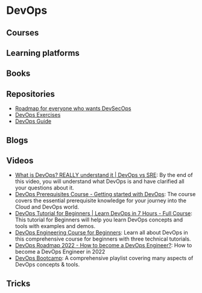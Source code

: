 # DevOps

## Courses

## Learning platforms

## Books

## Repositories
- [Roadmap for everyone who wants DevSecOps](https://github.com/hahwul/DevSecOps)
- [DevOps Exercises](https://github.com/bregman-arie/devops-exercises)
- [DevOps Guide](https://github.com/Tikam02/DevOps-Guide)

## Blogs

## Videos
- [What is DevOps? REALLY understand it | DevOps vs SRE](https://www.youtube.com/watch?v=0yWAtQ6wYNM): By the end of this video, you will understand what DevOps is and have clarified all your questions about it.
- [DevOps Prerequisites Course - Getting started with DevOps](https://www.youtube.com/watch?v=Wvf0mBNGjXY): The course covers the essential prerequisite knowledge for your journey into the Cloud and DevOps world.
- [DevOps Tutorial for Beginners | Learn DevOps in 7 Hours - Full Course](https://www.youtube.com/watch?v=hQcFE0RD0cQ): This tutorial for Beginners will help you learn DevOps concepts and tools with examples and demos.
- [DevOps Engineering Course for Beginners](https://www.youtube.com/watch?v=j5Zsa_eOXeY): Learn all about DevOps in this comprehensive course for beginners with three technical tutorials.
- [DevOps Roadmap 2022 - How to become a DevOps Engineer?](https://www.youtube.com/watch?v=9pZ2xmsSDdo&t=8s): How to become a DevOps Engineer in 2022
- [DevOps Bootcamp](https://www.youtube.com/playlist?list=PL9gnSGHSqcnoqBXdMwUTRod4Gi3eac2Ak): A comprehensive playlist covering many aspects of DevOps concepts & tools.


## Tricks